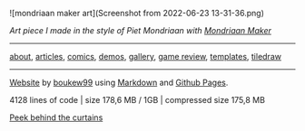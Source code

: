 ![mondriaan maker art](Screenshot from 2022-06-23 13-31-36.png)

*Art piece I made in the style of Piet Mondriaan with [Mondriaan Maker](https://itch.io/embed-upload/6017377?color=fac901)* 

--- 

[about](about), [articles](articles), [comics](comics), [demos](demos), [gallery](gallery), [game review](review), [templates](templates), [tiledraw](tiledraw)

---
[Website](https://boukew99.github.io/) by [boukew99](https://github.com/boukew99) using [Markdown](https://docs.github.com/en/get-started/writing-on-github/getting-started-with-writing-and-formatting-on-github/about-writing-and-formatting-on-github) and [Github Pages](https://docs.github.com/en/pages).

4128 lines of code |  size 178,6 MB / 1GB | compressed size 175,8 MB

[Peek behind the curtains](https://github.com/boukew99/boukew99.github.io)
